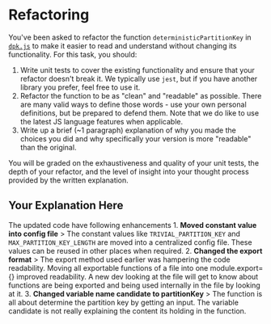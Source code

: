 # Refactoring

You've been asked to refactor the function `deterministicPartitionKey` in [`dpk.js`](dpk.js) to make it easier to read and understand without changing its functionality. For this task, you should:

1. Write unit tests to cover the existing functionality and ensure that your refactor doesn't break it. We typically use `jest`, but if you have another library you prefer, feel free to use it.
2. Refactor the function to be as "clean" and "readable" as possible. There are many valid ways to define those words - use your own personal definitions, but be prepared to defend them. Note that we do like to use the latest JS language features when applicable.
3. Write up a brief (~1 paragraph) explanation of why you made the choices you did and why specifically your version is more "readable" than the original.

You will be graded on the exhaustiveness and quality of your unit tests, the depth of your refactor, and the level of insight into your thought process provided by the written explanation.

## Your Explanation Here
The updated code have following enhancements
    1. **Moved constant value into config file** 
        > The constant values like `TRIVIAL_PARTITION_KEY` and `MAX_PARTITION_KEY_LENGTH` are moved into a centralized config file. These values can be reused in other places when required. 
    2. **Changed the export format**
        > The export method used earlier was hampering the code readability. Moving all exportable functions of a file into one module.export={} improved readability. A new dev looking at the file will get to know about functions are being exported and being used internally in the file by looking at it. 
    3. **Changed variable name candidate to partitionKey**
        > The function is all about determine the partition key by getting an input. The variable candidate is not really explaining the content its holding in the function.
